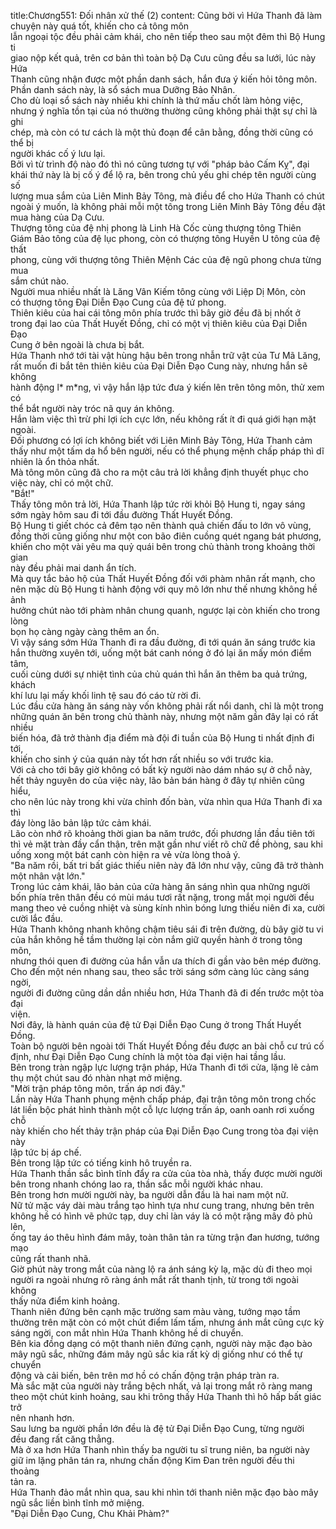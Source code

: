 title:Chương551: Đối nhân xử thế (2)
content:
Cũng bởi vì Hứa Thanh đã làm chuyện này quá tốt, khiến cho cả tông môn<br>lẫn ngoại tộc đều phải cảm khái, cho nên tiếp theo sau một đêm thì Bộ Hung ti<br>giao nộp kết quả, trên cơ bản thì toàn bộ Dạ Cưu cũng đều sa lưới, lúc này Hứa<br>Thanh cũng nhận được một phần danh sách, hắn đưa ý kiến hỏi tông môn.<br>Phần danh sách này, là sổ sách mua Dưỡng Bảo Nhân.<br>Cho dù loại sổ sách này nhiều khi chính là thứ mấu chốt làm hỏng việc,<br>nhưng ý nghĩa tồn tại của nó thường thường cũng không phải thật sự chỉ là ghi<br>chép, mà còn có tư cách là một thủ đoạn để cân bằng, đồng thời cũng có thể bị<br>người khác cố ý lưu lại.<br>Bởi vì từ trình độ nào đó thì nó cũng tương tự với "pháp bảo Cấm Kỵ", đại<br>khái thứ này là bị cố ý để lộ ra, bên trong chủ yếu ghi chép tên người cùng số<br>lượng mua sắm của Liên Minh Bảy Tông, mà điều để cho Hứa Thanh có chút<br>ngoài ý muốn, là không phải mỗi một tông trong Liên Minh Bảy Tông đều đặt<br>mua hàng của Dạ Cưu.<br>Thượng tông của đệ nhị phong là Linh Hà Cốc cùng thượng tông Thiên<br>Giám Bảo tông của đệ lục phong, còn có thượng tông Huyền U tông của đệ thất<br>phong, cùng với thượng tông Thiên Mệnh Các của đệ ngũ phong chưa từng mua<br>sắm chút nào.<br>Người mua nhiều nhất là Lăng Vân Kiếm tông cùng với Liệp Dị Môn, còn<br>có thượng tông Đại Diễn Đạo Cung của đệ tứ phong.<br>Thiên kiêu của hai cái tông môn phía trước thì bây giờ đều đã bị nhốt ở<br>trong đại lao của Thất Huyết Đồng, chỉ có một vị thiên kiêu của Đại Diễn Đạo<br>Cung ở bên ngoài là chưa bị bắt.<br>Hứa Thanh nhớ tới tài vật hùng hậu bên trong nhẫn trữ vật của Tư Mã Lăng,<br>rất muốn đi bắt tên thiên kiêu của Đại Diễn Đạo Cung này, nhưng hắn sẽ không<br>hành động l* m*ng, vì vậy hắn lập tức đưa ý kiến lên trên tông môn, thử xem có<br>thể bắt người này tróc nã quy án không.<br>Hắn làm việc thì trừ phi lợi ích cực lớn, nếu không rất ít đi quá giới hạn mặt<br>ngoài.<br>Đối phương có lợi ích không biết với Liên Minh Bảy Tông, Hứa Thanh cảm<br>thấy như một tấm da hổ bên người, nếu có thể phụng mệnh chấp pháp thì dĩ<br>nhiên là ổn thỏa nhất.<br>Mà tông môn cũng đã cho ra một câu trả lời khẳng định thuyết phục cho<br>việc này, chỉ có một chữ.<br>"Bắt!"<br>Thấy tông môn trả lời, Hứa Thanh lập tức rời khỏi Bộ Hung ti, ngay sáng<br>sớm ngày hôm sau đi tới đầu đường Thất Huyết Đồng.<br>Bộ Hung ti giết chóc cả đêm tạo nên thành quả chiến đấu to lớn vô vùng,<br>đồng thời cũng giống như một con bão điên cuồng quét ngang bát phương,<br>khiến cho một vài yêu ma quỷ quái bên trong chủ thành trong khoảng thời gian<br>này đều phải mai danh ẩn tích.<br>Mà quy tắc bảo hộ của Thất Huyết Đồng đối với phàm nhân rất mạnh, cho<br>nên mặc dù Bộ Hung ti hành động với quy mô lớn như thế nhưng không hề ảnh<br>hưởng chút nào tới phàm nhân chung quanh, ngược lại còn khiến cho trong lòng<br>bọn họ càng ngày càng thêm an ổn.<br>Vì vậy sáng sớm Hứa Thanh đi ra đầu đường, đi tới quán ăn sáng trước kia<br>hắn thường xuyên tới, uống một bát canh nóng ở đó lại ăn mấy món điểm tâm,<br>cuối cùng dưới sự nhiệt tình của chủ quán thì hắn ăn thêm ba quả trứng, khách<br>khí lưu lại mấy khối linh tệ sau đó cáo từ rời đi.<br>Lúc đầu cửa hàng ăn sáng này vốn không phải rất nổi danh, chỉ là một trong<br>những quán ăn bên trong chủ thành này, nhưng một năm gần đây lại có rất nhiều<br>biến hóa, đã trở thành địa điểm mà đội đi tuần của Bộ Hung ti nhất định đi tới,<br>khiến cho sinh ý của quán này tốt hơn rất nhiều so với trước kia.<br>Với cả cho tới bây giờ không có bất kỳ người nào dám nháo sự ở chỗ này,<br>hết thảy nguyên do của việc này, lão bản bán hàng ở đây tự nhiên cũng hiểu,<br>cho nên lúc này trong khi vừa chỉnh đốn bàn, vừa nhìn qua Hứa Thanh đi xa thì<br>đáy lòng lão bản lập tức cảm khái.<br>Lão còn nhớ rõ khoảng thời gian ba năm trước, đối phương lần đầu tiên tới<br>thì vẻ mặt tràn đầy cẩn thận, trên mặt gần như viết rõ chữ đề phòng, sau khi<br>uống xong một bát canh còn hiện ra vẻ vừa lòng thoả ý.<br>"Ba năm rồi, bất tri bất giác thiếu niên này đã lớn như vậy, cũng đã trở thành<br>một nhân vật lớn."<br>Trong lúc cảm khái, lão bản của cửa hàng ăn sáng nhìn qua những người<br>bốn phía trên thân đều có mùi máu tươi rất nặng, trong mắt mọi người đều<br>mang theo vẻ cuồng nhiệt và sùng kính nhìn bóng lưng thiếu niên đi xa, cười<br>cười lắc đầu.<br>Hứa Thanh không nhanh không chậm tiêu sái đi trên đường, dù bây giờ tu vi<br>của hắn không hề tầm thường lại còn nắm giữ quyền hành ở trong tông môn,<br>nhưng thói quen đi đường của hắn vẫn ưa thích đi gần vào bên mép đường.<br>Cho đến một nén nhang sau, theo sắc trời sáng sớm càng lúc càng sáng ngời,<br>người đi đường cũng dần dần nhiều hơn, Hứa Thanh đã đi đến trước một tòa đại<br>viện.<br>Nơi đây, là hành quán của đệ tử Đại Diễn Đạo Cung ở trong Thất Huyết<br>Đồng.<br>Toàn bộ người bên ngoài tới Thất Huyết Đồng đều được an bài chỗ cư trú cố<br>định, như Đại Diễn Đạo Cung chính là một tòa đại viện hai tầng lầu.<br>Bên trong tràn ngập lực lượng trận pháp, Hứa Thanh đi tới cửa, lặng lẽ cảm<br>thụ một chút sau đó nhàn nhạt mở miệng.<br>"Mời trận pháp tông môn, trấn áp nơi đây."<br>Lần này Hứa Thanh phụng mệnh chấp pháp, đại trận tông môn trong chốc<br>lát liền bộc phát hình thành một cỗ lực lượng trấn áp, oanh oanh rơi xuống chỗ<br>này khiến cho hết thảy trận pháp của Đại Diễn Đạo Cung trong tòa đại viện này<br>lập tức bị áp chế.<br>Bên trong lập tức có tiếng kinh hô truyền ra.<br>Hứa Thanh thần sắc bình tĩnh đẩy ra cửa của tòa nhà, thấy được mười người<br>bên trong nhanh chóng lao ra, thần sắc mỗi người khác nhau.<br>Bên trong hơn mười người này, ba người dẫn đầu là hai nam một nữ.<br>Nữ tử mặc váy dài màu trắng tạo hình tựa như cung trang, nhưng bên trên<br>không hề có hình vẽ phức tạp, duy chỉ làn váy là có một rặng mây đỏ phủ lên,<br>ống tay áo thêu hình đám mây, toàn thân tản ra từng trận đan hương, tướng mạo<br>cũng rất thanh nhã.<br>Giờ phút này trong mắt của nàng lộ ra ánh sáng kỳ lạ, mặc dù đi theo mọi<br>người ra ngoài nhưng rõ ràng ánh mắt rất thanh tịnh, từ trong tới ngoài không<br>thấy nửa điểm kinh hoảng.<br>Thanh niên đứng bên cạnh mặc trường sam màu vàng, tướng mạo tầm<br>thường trên mặt còn có một chút điểm lấm tấm, nhưng ánh mắt cũng cực kỳ<br>sáng ngời, con mắt nhìn Hứa Thanh không hề di chuyển.<br>Bên kia đồng dạng có một thanh niên đứng cạnh, người này mặc đạo bào<br>mây ngũ sắc, những đám mây ngũ sắc kia rất kỳ dị giống như có thể tự chuyển<br>động và cải biến, bên trên mơ hồ có chấn động trận pháp tràn ra.<br>Mà sắc mặt của người này trắng bệch nhất, vả lại trong mắt rõ ràng mang<br>theo một chút kinh hoảng, sau khi trông thấy Hứa Thanh thì hô hấp bất giác trở<br>nên nhanh hơn.<br>Sau lưng ba người phần lớn đều là đệ tử Đại Diễn Đạo Cung, từng người<br>đều đang rất căng thẳng.<br>Mà ở xa hơn Hứa Thanh nhìn thấy ba người tu sĩ trung niên, ba người này<br>giữ im lặng phân tán ra, nhưng chấn động Kim Đan trên người đều thi thoảng<br>tản ra.<br>Hứa Thanh đảo mắt nhìn qua, sau khi nhìn tới thanh niên mặc đạo bào mây<br>ngũ sắc liền bình tĩnh mở miệng.<br>"Đại Diễn Đạo Cung, Chu Khải Phàm?"